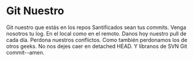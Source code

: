 # Git Nuestro

Git nuestro que estás en los repos Santificados sean tus commits.
Venga nosotros tu log.
En el local como en el remoto.
Danos hoy nuestro pull de 
cada día. Perdona nuestros conflictos.
Como también perdonamos los de otros geeks.
No nos dejes caer en detached HEAD.
Y líbranos de SVN
Git commit--amen.

